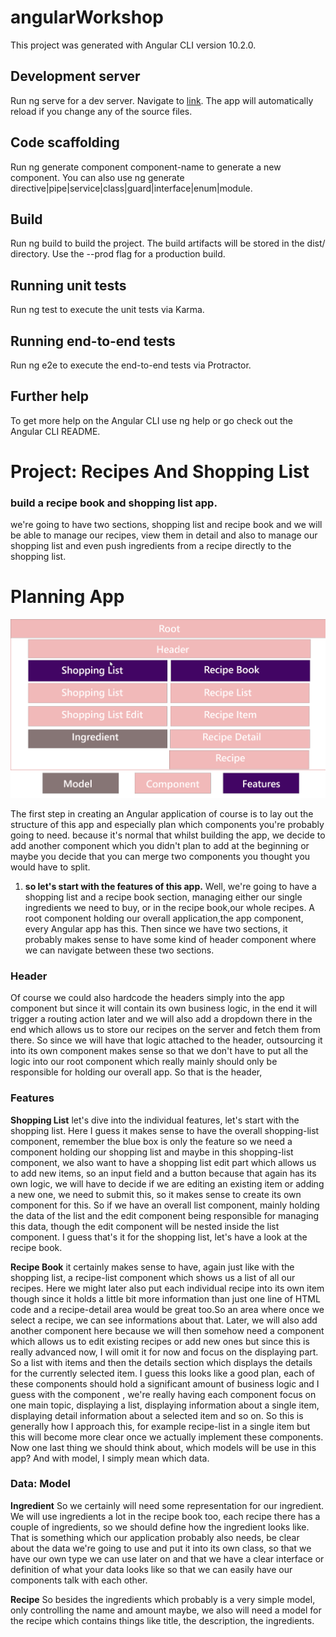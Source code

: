 # angularWorkshop
This project was generated with Angular CLI version 10.2.0.
## Development server
Run ng serve for a dev server. Navigate to [link](http://localhost:4200/). The app will automatically reload if you change any of the source files.
## Code scaffolding
Run ng generate component component-name to generate a new component. You can also use ng generate directive|pipe|service|class|guard|interface|enum|module.

## Build
Run ng build to build the project. The build artifacts will be stored in the dist/ directory. Use the --prod flag for a production build.

## Running unit tests
Run ng test to execute the unit tests via Karma.

## Running end-to-end tests
Run ng e2e to execute the end-to-end tests via Protractor.

## Further help
To get more help on the Angular CLI use ng help or go check out the Angular CLI README.

# Project: Recipes And Shopping List

### build a recipe book and shopping list app.
we're going to have two sections, shopping list and recipe book and we will be able to manage our recipes,
view them in detail and also to manage our shopping list and even push ingredients from a recipe directly to the shopping list.

# Planning App
 ![alt text](https://github.com/ahmedBou/angularWorkshop/blob/main/recipes-and-shopping-list-project/src/app/planning%20app.png)
 
The first step in creating an Angular application of course is to lay out the structure of this app and especially plan which components you're probably going to need.
because it's normal that whilst building the app, we decide to add another component which you didn't plan to add at the beginning or maybe you decide that you can merge two components you thought you would have to split. 

1. **so let's start with the features of this app.**
Well, we're going to have a shopping list and a recipe book section, managing either our single ingredients we need to buy, or in the recipe book,our whole recipes.
A root component holding our overall application,the app component, every Angular app has this. Then since we have two sections, it probably makes sense to have some kind of header component where we can navigate between these two sections.

### Header
Of course we could also hardcode the headers simply into the app component but since it will contain its own business logic, in the end it will trigger a routing action later and we will also add a dropdown there in the end which allows us to store our recipes on the server and fetch them from there.
So since we will have that logic attached to the header, outsourcing it into its own component makes sense so that we don't have to put all the logic into our root component which really mainly should only be responsible for holding our overall app. So that is the header,

### Features

**Shopping List**
let's dive into the individual features, let's start with the shopping list. Here I guess it makes sense to have the overall shopping-list component,
remember the blue box is only the feature so we need a component holding our shopping list and maybe in this shopping-list component, we also want to have a shopping list edit part which allows us to add new items, so an input field and a button because that again has its own logic, we will have to decide if we are editing an existing item or adding a new one, we need to submit this, so it makes sense to create its own component for this. So if we have an overall list component, mainly holding the data of the list and the edit component being responsible for managing this data, though the edit component will be nested inside the list component.
I guess that's it for the shopping list, let's have a look at the recipe book.

**Recipe Book**
it certainly makes sense to have, again just like with the shopping list, a recipe-list component which shows us a list of all our recipes. 
Here we might later also put each individual recipe into its own item though since it holds a little bit more information than just one line of HTML code and a recipe-detail area would be great too.So an area where once we select a recipe, we can see informations about that. Later, we will also add another component here because we will then somehow need a component which allows us to edit existing recipes or add new ones but since this is really advanced now, I will omit it for now and focus on the displaying part. So a list with items and then the details section which displays the details for the currently selected item. I guess this looks like a good plan, each of these components should hold a significant amount of business logic and I guess with the component , we're really having each component focus on one main topic, displaying a list, displaying information about a single item, displaying detail information about a selected item and so on. 
So this is generally how I approach this, for example recipe-list in a single item but this will become more clear once we actually implement these components.
Now one last thing we should think about, which models will be use in this app? And with model, I simply mean which data.

### Data: Model
**Ingredient**
So we certainly will need some representation for our ingredient.
We will use ingredients a lot in the recipe book too, each recipe there has a couple of ingredients, so we should define how the ingredient looks like. 
That is something which our application probably also needs, be clear about the data we're going to use and put it into its own class, so that we have our own type we can use later on and that we have a clear interface or definition of what your data looks like so that we can easily have our components talk with each other.

**Recipe**
So besides the ingredients which probably is a very simple model, only controlling the name and amount maybe, we also will need a model for the recipe which contains things like title, the description, the ingredients.
